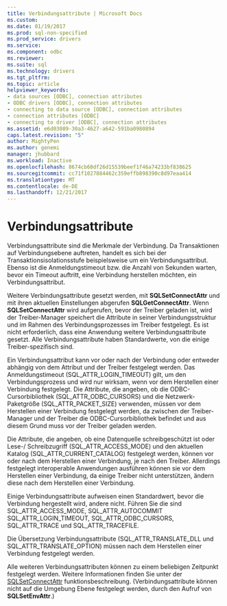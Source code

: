 ```yaml
---
title: Verbindungsattribute | Microsoft Docs
ms.custom: 
ms.date: 01/19/2017
ms.prod: sql-non-specified
ms.prod_service: drivers
ms.service: 
ms.component: odbc
ms.reviewer: 
ms.suite: sql
ms.technology: drivers
ms.tgt_pltfrm: 
ms.topic: article
helpviewer_keywords:
- data sources [ODBC], connection attributes
- ODBC drivers [ODBC], connection attributes
- connecting to data source [ODBC], connection attributes
- connection attributes [ODBC]
- connecting to driver [ODBC], connection attributes
ms.assetid: e6d03089-30a3-4627-a642-591ba0980894
caps.latest.revision: "5"
author: MightyPen
ms.author: genemi
manager: jhubbard
ms.workload: Inactive
ms.openlocfilehash: 8674cb60df26d15539beef1f46a74233bf838625
ms.sourcegitcommit: cc71f1027884462c359effb898390c8d97eaa414
ms.translationtype: MT
ms.contentlocale: de-DE
ms.lasthandoff: 12/21/2017
---
```

# <a name="connection-attributes"></a>Verbindungsattribute
Verbindungsattribute sind die Merkmale der Verbindung. Da Transaktionen auf Verbindungsebene auftreten, handelt es sich bei der Transaktionsisolationsstufe beispielsweise um ein Verbindungsattribut. Ebenso ist die Anmeldungstimeout bzw. die Anzahl von Sekunden warten, bevor ein Timeout auftritt, eine Verbindung herstellen möchten, ein Verbindungsattribut.  
  
 Weitere Verbindungsattribute gesetzt werden, mit **SQLSetConnectAttr** und mit ihren aktuellen Einstellungen abgerufen **SQLGetConnectAttr**. Wenn **SQLSetConnectAttr** wird aufgerufen, bevor der Treiber geladen ist, wird der Treiber-Manager speichert die Attribute in seiner Verbindungsstruktur und im Rahmen des Verbindungsprozesses im Treiber festgelegt. Es ist nicht erforderlich, dass eine Anwendung weitere Verbindungsattribute gesetzt. Alle Verbindungsattribute haben Standardwerte, von die einige Treiber-spezifisch sind.  
  
 Ein Verbindungsattribut kann vor oder nach der Verbindung oder entweder abhängig von dem Attribut und der Treiber festgelegt werden. Das Anmeldungstimeout (SQL_ATTR_LOGIN_TIMEOUT) gilt, um den Verbindungsprozess und wird nur wirksam, wenn vor dem Herstellen einer Verbindung festgelegt. Die Attribute, die angeben, ob die ODBC-Cursorbibliothek (SQL_ATTR_ODBC_CURSORS) und die Netzwerk-Paketgröße (SQL_ATTR_PACKET_SIZE) verwenden, müssen vor dem Herstellen einer Verbindung festgelegt werden, da zwischen der Treiber-Manager und der Treiber die ODBC-Cursorbibliothek befindet und aus diesem Grund muss vor der Treiber geladen werden.  
  
 Die Attribute, die angeben, ob eine Datenquelle schreibgeschützt ist oder Lese-/ Schreibzugriff (SQL_ATTR_ACCESS_MODE) und den aktuellen Katalog (SQL_ATTR_CURRENT_CATALOG) festgelegt werden, können vor oder nach dem Herstellen einer Verbindung, je nach den Treiber. Allerdings festgelegt interoperable Anwendungen ausführen können sie vor dem Herstellen einer Verbindung, da einige Treiber nicht unterstützen, ändern diese nach dem Herstellen einer Verbindung.  
  
 Einige Verbindungsattribute aufweisen einen Standardwert, bevor die Verbindung hergestellt wird, andere nicht. Führen Sie die sind SQL_ATTR_ACCESS_MODE, SQL_ATTR_AUTOCOMMIT SQL_ATTR_LOGIN_TIMEOUT, SQL_ATTR_ODBC_CURSORS, SQL_ATTR_TRACE und SQL_ATTR_TRACEFILE.  
  
 Die Übersetzung Verbindungsattribute (SQL_ATTR_TRANSLATE_DLL und SQL_ATTR_TRANSLATE_OPTION) müssen nach dem Herstellen einer Verbindung festgelegt werden.  
  
 Alle weiteren Verbindungsattributen können zu einem beliebigen Zeitpunkt festgelegt werden. Weitere Informationen finden Sie unter der [SQLSetConnectAttr](../../../odbc/reference/syntax/sqlsetconnectattr-function.md) funktionsbeschreibung. (Verbindungsattribute können nicht auf die Umgebung Ebene festgelegt werden, durch den Aufruf von **SQLSetEnvAttr**.)
